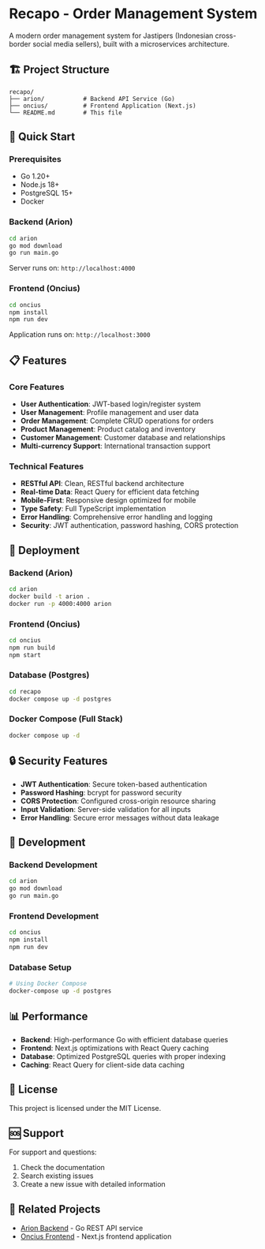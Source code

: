 # Recapo - Order Management System

A modern order management system for Jastipers (Indonesian cross-border social media sellers), built with a microservices architecture.

## 🏗️ Project Structure

```
recapo/
├── arion/           # Backend API Service (Go)
├── oncius/          # Frontend Application (Next.js)
└── README.md        # This file
```

## 🚀 Quick Start

### Prerequisites
- Go 1.20+
- Node.js 18+
- PostgreSQL 15+
- Docker

### Backend (Arion)
```bash
cd arion
go mod download
go run main.go
```
Server runs on: `http://localhost:4000`

### Frontend (Oncius)
```bash
cd oncius
npm install
npm run dev
```
Application runs on: `http://localhost:3000`

## 📋 Features

### Core Features
- **User Authentication**: JWT-based login/register system
- **User Management**: Profile management and user data
- **Order Management**: Complete CRUD operations for orders
- **Product Management**: Product catalog and inventory
- **Customer Management**: Customer database and relationships
- **Multi-currency Support**: International transaction support

### Technical Features
- **RESTful API**: Clean, RESTful backend architecture
- **Real-time Data**: React Query for efficient data fetching
- **Mobile-First**: Responsive design optimized for mobile
- **Type Safety**: Full TypeScript implementation
- **Error Handling**: Comprehensive error handling and logging
- **Security**: JWT authentication, password hashing, CORS protection

## 🚀 Deployment

### Backend (Arion)
```bash
cd arion
docker build -t arion .
docker run -p 4000:4000 arion
```

### Frontend (Oncius)
```bash
cd oncius
npm run build
npm start
```

### Database (Postgres)
```bash
cd recapo
docker compose up -d postgres
```

### Docker Compose (Full Stack)
```bash
docker compose up -d
```

## 🔒 Security Features

- **JWT Authentication**: Secure token-based authentication
- **Password Hashing**: bcrypt for password security
- **CORS Protection**: Configured cross-origin resource sharing
- **Input Validation**: Server-side validation for all inputs
- **Error Handling**: Secure error messages without data leakage

## 🧪 Development

### Backend Development
```bash
cd arion
go mod download
go run main.go
```

### Frontend Development
```bash
cd oncius
npm install
npm run dev
```

### Database Setup
```bash
# Using Docker Compose
docker-compose up -d postgres
```

## 📊 Performance

- **Backend**: High-performance Go with efficient database queries
- **Frontend**: Next.js optimizations with React Query caching
- **Database**: Optimized PostgreSQL queries with proper indexing
- **Caching**: React Query for client-side data caching

## 📄 License

This project is licensed under the MIT License.

## 🆘 Support

For support and questions:
1. Check the documentation
2. Search existing issues
3. Create a new issue with detailed information

## 🔗 Related Projects

- [Arion Backend](./arion/) - Go REST API service
- [Oncius Frontend](./oncius/) - Next.js frontend application
